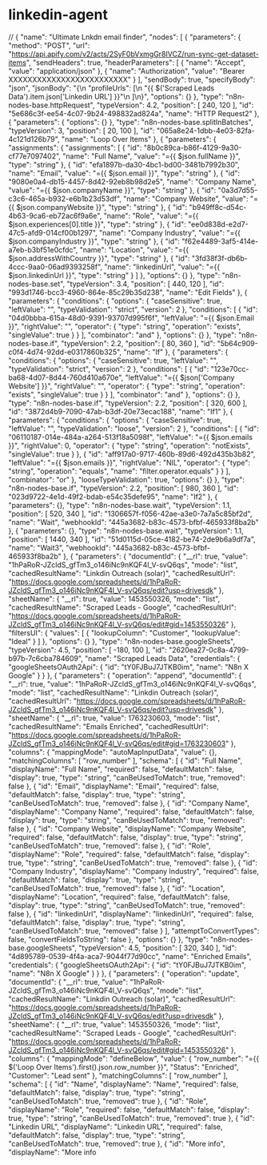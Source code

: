 # linkedin-agent
// {
  "name": "Ultimate Lnkdn email finder",
  "nodes": [
    {
      "parameters": {
        "method": "POST",
        "url": "https://api.apify.com/v2/acts/2SyF0bVxmgGr8IVCZ/run-sync-get-dataset-items",
        "sendHeaders": true,
        "headerParameters": [
          {
            "name": "Accept",
            "value": "application/json"
          },
          {
            "name": "Authorization",
            "value": "Bearer XXXXXXXXXXXXXXXXXXXXXXXXX"
          }
        ],
        "sendBody": true,
        "specifyBody": "json",
        "jsonBody": "{\n    \"profileUrls\": [\n        \"{{ $('Scraped Leads Data').item.json['Linkedin URL'] }}\"\n    ]\n}",
        "options": {}
      },
      "type": "n8n-nodes-base.httpRequest",
      "typeVersion": 4.2,
      "position": [
        240,
        120
      ],
      "id": "5e686c3f-ee54-4c07-9b24-498832ad824a",
      "name": "HTTP Request2"
    },
    {
      "parameters": {
        "options": {}
      },
      "type": "n8n-nodes-base.splitInBatches",
      "typeVersion": 3,
      "position": [
        20,
        100
      ],
      "id": "065a8e24-1dbb-4e03-82fa-4c121d126b79",
      "name": "Loop Over Items"
    },
    {
      "parameters": {
        "assignments": {
          "assignments": [
            {
              "id": "8b0c89ca-b86f-4129-9a30-cf77e7097402",
              "name": "Full Name",
              "value": "={{ $json.fullName }}",
              "type": "string"
            },
            {
              "id": "efa1897b-da30-4bc1-bd00-3481b7992b30",
              "name": "Email",
              "value": "={{ $json.email }}",
              "type": "string"
            },
            {
              "id": "9080e0a4-db15-4457-8d42-92eb8b98d2e5",
              "name": "Company Name",
              "value": "={{ $json.companyName }}",
              "type": "string"
            },
            {
              "id": "0a3d7d55-c3c6-465a-b932-e6b1b23d53df",
              "name": "Company Website",
              "value": "={{ $json.companyWebsite }}",
              "type": "string"
            },
            {
              "id": "b949ff8c-d54c-4b63-9ca6-eb72ac6f9a6e",
              "name": "Role",
              "value": "={{ $json.experiences[0].title }}",
              "type": "string"
            },
            {
              "id": "ee0d838d-e2d7-47c5-afd9-014cf00b1297",
              "name": "Company Industry",
              "value": "={{ $json.companyIndustry }}",
              "type": "string"
            },
            {
              "id": "f62e4489-3af5-414e-a7eb-b3bf51e0cfdc",
              "name": "Location",
              "value": "={{ $json.addressWithCountry }}",
              "type": "string"
            },
            {
              "id": "3fd38f3f-db6b-4ccc-9aa0-06ad9393258f",
              "name": "linkedinUrl",
              "value": "={{ $json.linkedinUrl }}",
              "type": "string"
            }
          ]
        },
        "options": {}
      },
      "type": "n8n-nodes-base.set",
      "typeVersion": 3.4,
      "position": [
        440,
        120
      ],
      "id": "993d1746-bcc3-4960-864e-85c29b35d238",
      "name": "Edit Fields"
    },
    {
      "parameters": {
        "conditions": {
          "options": {
            "caseSensitive": true,
            "leftValue": "",
            "typeValidation": "strict",
            "version": 2
          },
          "conditions": [
            {
              "id": "04d0bbba-615a-48d0-9391-93707d995f6f",
              "leftValue": "={{ $json.Email }}",
              "rightValue": "",
              "operator": {
                "type": "string",
                "operation": "exists",
                "singleValue": true
              }
            }
          ],
          "combinator": "and"
        },
        "options": {}
      },
      "type": "n8n-nodes-base.if",
      "typeVersion": 2.2,
      "position": [
        80,
        360
      ],
      "id": "5b64c909-c0f4-4d74-92dd-e0317860b325",
      "name": "If"
    },
    {
      "parameters": {
        "conditions": {
          "options": {
            "caseSensitive": true,
            "leftValue": "",
            "typeValidation": "strict",
            "version": 2
          },
          "conditions": [
            {
              "id": "123e70cc-ba68-4d07-8d44-760d410a670e",
              "leftValue": "={{ $json['Company Website'] }}",
              "rightValue": "",
              "operator": {
                "type": "string",
                "operation": "exists",
                "singleValue": true
              }
            }
          ],
          "combinator": "and"
        },
        "options": {}
      },
      "type": "n8n-nodes-base.if",
      "typeVersion": 2.2,
      "position": [
        320,
        600
      ],
      "id": "3872d4b9-7090-47ab-b3df-20e73ecac188",
      "name": "If1"
    },
    {
      "parameters": {
        "conditions": {
          "options": {
            "caseSensitive": true,
            "leftValue": "",
            "typeValidation": "loose",
            "version": 2
          },
          "conditions": [
            {
              "id": "06110187-014e-484a-a264-513f18a5098f",
              "leftValue": "={{ $json.emails }}",
              "rightValue": 0,
              "operator": {
                "type": "string",
                "operation": "notExists",
                "singleValue": true
              }
            },
            {
              "id": "aff917a0-9717-460b-89d6-492d435b3b82",
              "leftValue": "={{ $json.emails }}",
              "rightValue": "NIL",
              "operator": {
                "type": "string",
                "operation": "equals",
                "name": "filter.operator.equals"
              }
            }
          ],
          "combinator": "or"
        },
        "looseTypeValidation": true,
        "options": {}
      },
      "type": "n8n-nodes-base.if",
      "typeVersion": 2.2,
      "position": [
        980,
        360
      ],
      "id": "023d9722-4e1d-49f2-bdab-e54c35defe95",
      "name": "If2"
    },
    {
      "parameters": {},
      "type": "n8n-nodes-base.wait",
      "typeVersion": 1.1,
      "position": [
        520,
        340
      ],
      "id": "1306657f-f056-42ae-a3e0-7a7a5c85bf2d",
      "name": "Wait",
      "webhookId": "445a3682-b83c-4573-bfbf-465933f8ba2b"
    },
    {
      "parameters": {},
      "type": "n8n-nodes-base.wait",
      "typeVersion": 1.1,
      "position": [
        1440,
        340
      ],
      "id": "51d0115d-05ce-4182-be74-2de9b6a9df7a",
      "name": "Wait3",
      "webhookId": "445a3682-b83c-4573-bfbf-465933f8ba2b"
    },
    {
      "parameters": {
        "documentId": {
          "__rl": true,
          "value": "1hPaRoR-JZcldS_gfTm3_o146iNc9nKQF4l_V-svQ6qs",
          "mode": "list",
          "cachedResultName": "Linkdin Outreach (solar)",
          "cachedResultUrl": "https://docs.google.com/spreadsheets/d/1hPaRoR-JZcldS_gfTm3_o146iNc9nKQF4l_V-svQ6qs/edit?usp=drivesdk"
        },
        "sheetName": {
          "__rl": true,
          "value": 1453550326,
          "mode": "list",
          "cachedResultName": "Scraped Leads - Google",
          "cachedResultUrl": "https://docs.google.com/spreadsheets/d/1hPaRoR-JZcldS_gfTm3_o146iNc9nKQF4l_V-svQ6qs/edit#gid=1453550326"
        },
        "filtersUI": {
          "values": [
            {
              "lookupColumn": "Customer",
              "lookupValue": "Ideal"
            }
          ]
        },
        "options": {}
      },
      "type": "n8n-nodes-base.googleSheets",
      "typeVersion": 4.5,
      "position": [
        -180,
        100
      ],
      "id": "2620ea27-0c8a-4799-b97b-7c6cba784609",
      "name": "Scraped Leads Data",
      "credentials": {
        "googleSheetsOAuth2Api": {
          "id": "tY0FJBuJ7JTKB0im",
          "name": "N8n X Google"
        }
      }
    },
    {
      "parameters": {
        "operation": "append",
        "documentId": {
          "__rl": true,
          "value": "1hPaRoR-JZcldS_gfTm3_o146iNc9nKQF4l_V-svQ6qs",
          "mode": "list",
          "cachedResultName": "Linkdin Outreach (solar)",
          "cachedResultUrl": "https://docs.google.com/spreadsheets/d/1hPaRoR-JZcldS_gfTm3_o146iNc9nKQF4l_V-svQ6qs/edit?usp=drivesdk"
        },
        "sheetName": {
          "__rl": true,
          "value": 1763230603,
          "mode": "list",
          "cachedResultName": "Emails Enriched",
          "cachedResultUrl": "https://docs.google.com/spreadsheets/d/1hPaRoR-JZcldS_gfTm3_o146iNc9nKQF4l_V-svQ6qs/edit#gid=1763230603"
        },
        "columns": {
          "mappingMode": "autoMapInputData",
          "value": {},
          "matchingColumns": [
            "row_number"
          ],
          "schema": [
            {
              "id": "Full Name",
              "displayName": "Full Name",
              "required": false,
              "defaultMatch": false,
              "display": true,
              "type": "string",
              "canBeUsedToMatch": true,
              "removed": false
            },
            {
              "id": "Email",
              "displayName": "Email",
              "required": false,
              "defaultMatch": false,
              "display": true,
              "type": "string",
              "canBeUsedToMatch": true,
              "removed": false
            },
            {
              "id": "Company Name",
              "displayName": "Company Name",
              "required": false,
              "defaultMatch": false,
              "display": true,
              "type": "string",
              "canBeUsedToMatch": true,
              "removed": false
            },
            {
              "id": "Company Website",
              "displayName": "Company Website",
              "required": false,
              "defaultMatch": false,
              "display": true,
              "type": "string",
              "canBeUsedToMatch": true,
              "removed": false
            },
            {
              "id": "Role",
              "displayName": "Role",
              "required": false,
              "defaultMatch": false,
              "display": true,
              "type": "string",
              "canBeUsedToMatch": true,
              "removed": false
            },
            {
              "id": "Company Industry",
              "displayName": "Company Industry",
              "required": false,
              "defaultMatch": false,
              "display": true,
              "type": "string",
              "canBeUsedToMatch": true,
              "removed": false
            },
            {
              "id": "Location",
              "displayName": "Location",
              "required": false,
              "defaultMatch": false,
              "display": true,
              "type": "string",
              "canBeUsedToMatch": true,
              "removed": false
            },
            {
              "id": "linkedinUrl",
              "displayName": "linkedinUrl",
              "required": false,
              "defaultMatch": false,
              "display": true,
              "type": "string",
              "canBeUsedToMatch": true,
              "removed": false
            }
          ],
          "attemptToConvertTypes": false,
          "convertFieldsToString": false
        },
        "options": {}
      },
      "type": "n8n-nodes-base.googleSheets",
      "typeVersion": 4.5,
      "position": [
        320,
        340
      ],
      "id": "4d895789-0539-4f4a-aca7-9044f77d90cc",
      "name": "Enriched Emails",
      "credentials": {
        "googleSheetsOAuth2Api": {
          "id": "tY0FJBuJ7JTKB0im",
          "name": "N8n X Google"
        }
      }
    },
    {
      "parameters": {
        "operation": "update",
        "documentId": {
          "__rl": true,
          "value": "1hPaRoR-JZcldS_gfTm3_o146iNc9nKQF4l_V-svQ6qs",
          "mode": "list",
          "cachedResultName": "Linkdin Outreach (solar)",
          "cachedResultUrl": "https://docs.google.com/spreadsheets/d/1hPaRoR-JZcldS_gfTm3_o146iNc9nKQF4l_V-svQ6qs/edit?usp=drivesdk"
        },
        "sheetName": {
          "__rl": true,
          "value": 1453550326,
          "mode": "list",
          "cachedResultName": "Scraped Leads - Google",
          "cachedResultUrl": "https://docs.google.com/spreadsheets/d/1hPaRoR-JZcldS_gfTm3_o146iNc9nKQF4l_V-svQ6qs/edit#gid=1453550326"
        },
        "columns": {
          "mappingMode": "defineBelow",
          "value": {
            "row_number": "={{ $('Loop Over Items').first().json.row_number }}",
            "Status": "Enriched",
            "Customer": "Lead sent"
          },
          "matchingColumns": [
            "row_number"
          ],
          "schema": [
            {
              "id": "Name",
              "displayName": "Name",
              "required": false,
              "defaultMatch": false,
              "display": true,
              "type": "string",
              "canBeUsedToMatch": true,
              "removed": true
            },
            {
              "id": "Role",
              "displayName": "Role",
              "required": false,
              "defaultMatch": false,
              "display": true,
              "type": "string",
              "canBeUsedToMatch": true,
              "removed": true
            },
            {
              "id": "Linkedin URL",
              "displayName": "Linkedin URL",
              "required": false,
              "defaultMatch": false,
              "display": true,
              "type": "string",
              "canBeUsedToMatch": true,
              "removed": true
            },
            {
              "id": "More info",
              "displayName": "More info
